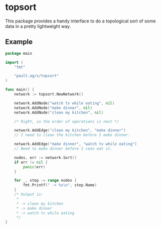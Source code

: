 topsort
=======

This package provides a handy interface to do a topological sort of
some data in a pretty lightweight way.

Example
-------

```go
package main

import (
	"fmt"

	"pault.ag/x/topsort"
)

func main() {
	network := topsort.NewNetwork()

	network.AddNode("watch tv while eating", nil)
	network.AddNode("make dinner", nil)
	network.AddNode("clean my kitchen", nil)

	/* Right, so the order of operations is next */

	network.AddEdge("clean my kitchen", "make dinner")
	// I need to clean the kitchen before I make dinner.

	network.AddEdge("make dinner", "watch tv while eating")
	// Need to make dinner before I cean eat it.

	nodes, err := network.Sort()
	if err != nil {
		panic(err)
	}

	for _, step := range nodes {
		fmt.Printf(" -> %s\n", step.Name)
	}
	/* Output is:
	 *
	 * -> clean my kitchen
	 * -> make dinner
	 * -> watch tv while eating
	 */
}
```
